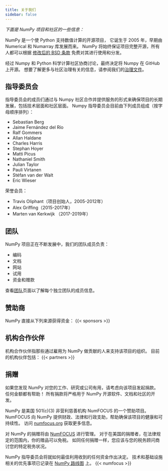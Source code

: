 ```yaml
---
title: 关于我们
sidebar: false
---
```


_下面是 NumPy 项目和社区的一些信息：_

NumPy 是一个使 Python 支持数值计算的开源项目， 它诞生于 2005 年，早期由 Numerical 和 Numarray 库发展而来。 NumPy 将始终保证项目完整开源，所有人都可以根据 [修改后的 BSD 条款](https://github.com/numpy/numpy/blob/master/LICENSE.txt) 免费对其进行使用和分发。

经过 Numpy 和 Python 科学计算社区协商讨论，最终决定将 Numpy 在 GitHub 上开源。 想要了解更多与社区治理有关的信息，请参阅我们的[治理文件](https://www.numpy.org/devdocs/dev/governance/index.html)。


## 指导委员会

指导委员会的成员们通过与 Numpy 社区合作并提供服务的形式来确保项目的长期发展，包括技术层面和社区层面。 Numpy 指导委员会目前由下列成员组成（按字母顺序排列）：

- Sebastian Berg
- Jaime Fernández del Río
- Ralf Gommers
- Allan Haldane
- Charles Harris
- Stephan Hoyer
- Matti Picus
- Nathaniel Smith
- Julian Taylor
- Pauli Virtanen
- Stéfan van der Walt
- Eric Wieser

荣誉会员：

- Travis Oliphant（项目创始人，2005-2012年）
- Alex Griffing（2015-2017年）
- Marten van Kerkwijk （2017-2019年）

## 团队

NumPy 项目正在不断发展中，我们的团队成员负责：

- 编码
- 文档
- 网站
- 试用
- 资金和赠款

查看[团队](/gallery/team.html)页面以了解每个独立团队的成员信息。


## 赞助商

NumPy 直接从下列来源获得资金：
{{< sponsors >}}


## 机构合作伙伴

机构合作伙伴指那些通过雇用为 NumPy 做贡献的人来支持该项目的组织。 目前的机构伙伴包括：
{{< partners >}}


## 捐赠

如果您发现 NumPy 对您的工作、研究或公司有用，请考虑向该项目发起捐款。 任何金额都有帮助！ 所有捐款将严格用于 NumPy 开源软件、文档和社区的开发。

NumPy 是美国 501(c)(3) 非营利慈善机构 NumFOCUS 的一个赞助项目。 NumFOCUS 向 NumPy 提供财政、法律和行政支助，帮助确保该项目的健康和可持续性。 访问 [numfocus.org](https://numfocus.org) 获取更多信息。

对 NumPy 的捐赠将由 [NumFOCUS](https://numfocus.org) 进行管理。 对于在美国的捐赠者，在法律规定的范围内，你的赠品可以免税。 如同任何捐赠一样，您应该与您的税务顾问商讨您的特定税务状况。

NumPy 指导委员会将就如何最佳利用收到的任何资金作出决定。 技术和基础设施相关的优先事项已记录在 [NumPy 路线图](https://www.numpy.org/neps/index.html#roadmap) 上。
{{< numfocus >}}
